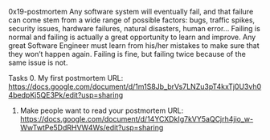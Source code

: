 0x19-postmortem
Any software system will eventually fail, and that failure can come stem from a wide range of possible 
factors: bugs, traffic spikes, security issues, hardware failures, natural disasters, human error… Failing 
is normal and failing is actually a great opportunity to learn and improve. Any great Software Engineer must 
learn from his/her mistakes to make sure that they won’t happen again. Failing is fine, but failing twice because 
of the same issue is not.

Tasks
0. My first postmortem
    URL: https://docs.google.com/document/d/1m1S8Jb_brVs7LNZu3pT4kxTj0U3vh04bedpKj5QE3Pk/edit?usp=sharing
1. Make people want to read your postmortem 
    URL: https://docs.google.com/document/d/14YCXDkIg7kVY5aQCjrh4jio_w-WwTwtPe5DdRHVW4Ws/edit?usp=sharing